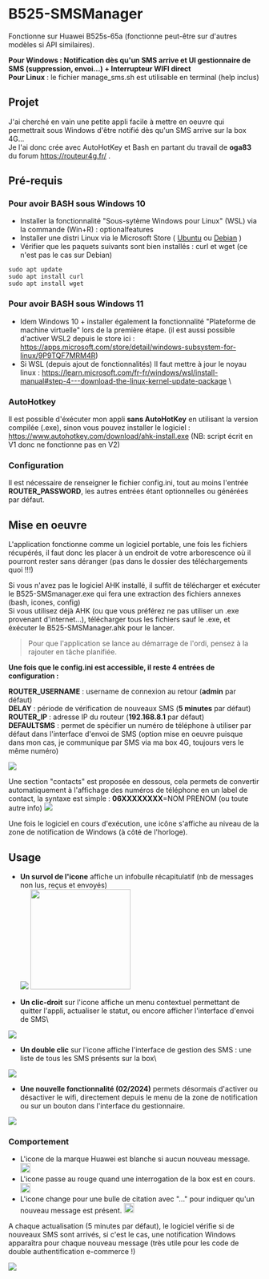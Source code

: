 # B525-SMSManager
Fonctionne sur Huawei B525s-65a (fonctionne peut-être sur d'autres modèles si API similaires).

**Pour Windows : Notification dès qu'un SMS arrive et UI gestionnaire de SMS (suppression, envoi...) + Interrupteur WIFI direct** \
**Pour Linux** : le fichier manage_sms.sh est utilisable en terminal (help inclus)

## Projet
J'ai cherché en vain une petite appli facile à mettre en oeuvre qui permettrait sous Windows d'être notifié dès qu'un SMS arrive sur la box 4G... \
Je l'ai donc crée avec AutoHotKey et Bash en partant du travail de **oga83** du forum https://routeur4g.fr/ . 

## Pré-requis
### Pour avoir BASH sous Windows 10
* Installer la fonctionnalité "Sous-sytème Windows pour Linux" (WSL) via la commande (Win+R) : optionalfeatures
* Installer une distri Linux via le Microsoft Store ( [Ubuntu](https://www.microsoft.com/store/productId/9NBLGGH4MSV6) ou [Debian](https://www.microsoft.com/store/productId/9MSVKQC78PK6) )
* Vérifier que les paquets suivants sont bien installés : curl et wget (ce n'est pas le cas sur Debian)

```
sudo apt update
sudo apt install curl
sudo apt install wget
```
### Pour avoir BASH sous Windows 11
* Idem Windows 10 + installer également la fonctionnalité "Plateforme de machine virtuelle" lors de la première étape. (il est aussi possible d'activer WSL2 depuis le store ici : https://apps.microsoft.com/store/detail/windows-subsystem-for-linux/9P9TQF7MRM4R)
* Si WSL (depuis ajout de fonctionnalités) Il faut mettre à jour le noyau linux : https://learn.microsoft.com/fr-fr/windows/wsl/install-manual#step-4---download-the-linux-kernel-update-package  \

### AutoHotkey
Il est possible d'éxécuter mon appli **sans AutoHotKey** en utilisant la version compilée (.exe), sinon vous pouvez installer le logiciel : https://www.autohotkey.com/download/ahk-install.exe (NB: script écrit en V1 donc ne fonctionne pas en V2)

### Configuration
Il est nécessaire de renseigner le fichier config.ini, tout au moins l'entrée **ROUTER_PASSWORD**, les autres entrées étant optionnelles ou générées par défaut.

## Mise en oeuvre
L'application fonctionne comme un logiciel portable, une fois les fichiers récupérés, il faut donc les placer à un endroit de votre arborescence où il pourront rester sans déranger (pas dans le dossier des téléchargements quoi !!!) 

Si vous n'avez pas le logiciel AHK installé, il suffit de télécharger et exécuter le B525-SMSmanager.exe qui fera une extraction des fichiers annexes (bash, icones, config) \
Si vous utilisez déjà AHK (ou que vous préférez ne pas utiliser un .exe provenant d'internet...), télécharger tous les fichiers sauf le .exe, et éxécuter le B525-SMSManager.ahk pour le lancer. 

> Pour que l'application se lance au démarrage de l'ordi, pensez à la rajouter en tâche planifiée. 

**Une fois que le config.ini est accessible, il reste 4 entrées de configuration :**

**ROUTER_USERNAME** : username de connexion au retour (**admin** par défaut)\
**DELAY** : période de vérification de nouveaux SMS (**5 minutes** par défaut)\
**ROUTER_IP** : adresse IP du routeur (**192.168.8.1** par défaut)\
**DEFAULTSMS** : permet de spécifier un numéro de téléphone à utiliser par défaut dans l'interface d'envoi de SMS (option mise en oeuvre puisque dans mon cas, je communique par SMS via ma box 4G, toujours vers le même numéro)

<img src="https://routeur4g.fr/discussions/uploads/editor/tz/j56x2d0tsxvy.png"/>

Une section "contacts" est proposée en dessous, cela permets de convertir automatiquement à l'affichage des numéros de téléphone en un label de contact, la syntaxe est simple : 
**06XXXXXXXX**=NOM PRENOM (ou toute autre info)
<img src="https://routeur4g.fr/discussions/uploads/5NXK814BXFXM/image.png"/>

Une fois le logiciel en cours d'exécution, une icône s'affiche au niveau de la zone de notification de Windows (à côté de l'horloge). 

## Usage
* **Un survol de l'icone** affiche un infobulle récapitulatif (nb de messages non lus, reçus et envoyés)\
<img src="https://routeur4g.fr/discussions/uploads/editor/pl/cvhervm1yshb.png"/> <img src="https://routeur4g.fr/discussions/uploads/editor/hx/grt69n654unr.png" width="200px"/>

* **Un clic-droit** sur l'icone affiche un menu contextuel permettant de quitter l'appli, actualiser le statut, ou encore afficher l'interface d'envoi de SMS\
<img src="https://routeur4g.fr/discussions/uploads/editor/fl/9vyzxgu0kjx6.png"/>

* **Un double clic** sur l'icone affiche l'interface de gestion des SMS : une liste de tous les SMS présents sur la box\
<img src="https://routeur4g.fr/discussions/uploads/editor/1d/2hoxc4rfc9ij.png"/>

* **Une nouvelle fonctionnalité (02/2024)** permets désormais d'activer ou désactiver le wifi, directement depuis le menu de la zone de notification ou sur un bouton dans l'interface du gestionnaire.
<img src="https://routeur4g.fr/discussions/uploads/FMO1PI3EZCBH/image.png"/>

### Comportement
* L'icone de la marque Huawei est blanche si aucun nouveau message. <img src="noSMS.ico" width="20px"/>
* L'icone passe au rouge quand une interrogation de la box est en cours. <img src="load.ico" width="20px" />
* L'icone change pour une bulle de citation avec "..." pour indiquer qu'un nouveau message est présent. <img src="more.ico" width="20px"/>

A chaque actualisation (5 minutes par défaut), le logiciel vérifie si de nouveaux SMS sont arrivés, si c'est le cas, une notification Windows apparaîtra pour chaque nouveau message (très utile pour les code de double authentification e-commerce !)

<img src="https://routeur4g.fr/discussions/uploads/editor/dz/vqvcgxw4wgac.png" />
